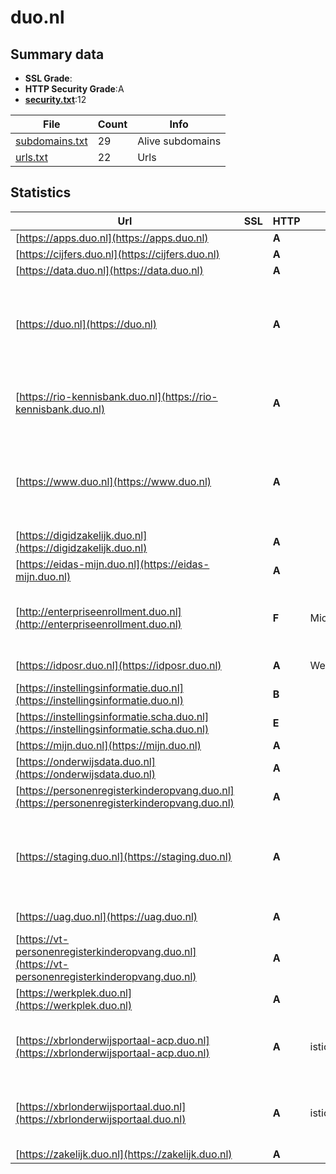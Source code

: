

# duo.nl
## Summary data


 - **SSL Grade**:
 - **HTTP Security Grade**:A
 - **[security.txt](https://www.digitaleoverheid.nl/nieuws/standaard-security-txt-nu-verplicht-voor-overheid/)**:12


| File       | Count | Info |
|------------|-------|------|
|[subdomains.txt](/data/duo.nl/subdomains.txt)|29|Alive subdomains|
|[urls.txt](/data/duo.nl/urls.txt)|22|Urls|


## Statistics


| Url | SSL | HTTP | Server | Cookie | HSTS | CORS | CTO | CSP | XFO | XXP | RP |FP| Tech |Title |
|--------|-------|-------|------|------|------|------|------|------|------|------|------|------|------|------|
|[https://apps.duo.nl](https://apps.duo.nl)| | **A**|| |:white_check_mark: | | | | :white_check_mark: | :white_check_mark: | :white_check_mark: | |HSTS|apps.duo.nl|
|[https://cijfers.duo.nl](https://cijfers.duo.nl)| | **A**||:white_check_mark: |:white_check_mark: | | |:warning: | :white_check_mark: | :white_check_mark: | :white_check_mark: | |HSTS|Document Moved|
|[https://data.duo.nl](https://data.duo.nl)| | **A**|| |:white_check_mark: | | |:warning: | :white_check_mark: | :white_check_mark: | :white_check_mark: | |||
|[https://duo.nl](https://duo.nl)| | **A**|| |:white_check_mark: | | |:warning: | :white_check_mark: | :white_check_mark: | :white_check_mark: | |Amazon S3 Amazon Web Services HSTS Java||
|[https://rio-kennisbank.duo.nl](https://rio-kennisbank.duo.nl)| | **A**||:white_check_mark: |:white_check_mark: | | |:warning: | :white_check_mark: | :white_check_mark: | :white_check_mark: | |Google Tag Manager HSTS Java|Kennisbank|
|[https://www.duo.nl](https://www.duo.nl)| | **A**|| |:white_check_mark: | | |:warning: | :white_check_mark: | :white_check_mark: | :white_check_mark: | |Amazon S3 Amazon Web Services HSTS Java||
|[https://digidzakelijk.duo.nl](https://digidzakelijk.duo.nl)| | **A**||:white_check_mark: |:white_check_mark: | | | :white_check_mark:| :white_check_mark: | :white_check_mark: | :white_check_mark: | |HSTS|Inloggen - Mijn...|
|[https://eidas-mijn.duo.nl](https://eidas-mijn.duo.nl)| | **A**||:white_check_mark: |:white_check_mark: | | | | :white_check_mark: | :white_check_mark: | :white_check_mark: | |HSTS||
|[http://enterpriseenrollment.duo.nl](http://enterpriseenrollment.duo.nl)| | **F**|Microsoft-IIS/10.0| | | | | | | | :white_check_mark: | |IIS:10.0 Microsoft ASP.NET Windows Server|Document Moved|
|[https://idposr.duo.nl](https://idposr.duo.nl)| | **A**|WebSEAL/10.0.8.0| |:white_check_mark: | | | | :white_check_mark: | :white_check_mark: | :white_check_mark: | |HSTS|Moved Temporaril...|
|[https://instellingsinformatie.duo.nl](https://instellingsinformatie.duo.nl)| | **B**|| | | | | :white_check_mark:| :white_check_mark: | :white_check_mark: | :white_check_mark: | ||DUO melding|
|[https://instellingsinformatie.scha.duo.nl](https://instellingsinformatie.scha.duo.nl)| | **E**|| | | | | | | | :white_check_mark: | ||DUO melding|
|[https://mijn.duo.nl](https://mijn.duo.nl)| | **A**||:white_check_mark: |:white_check_mark: | | | :white_check_mark:| :white_check_mark: | :white_check_mark: | :white_check_mark: | |||
|[https://onderwijsdata.duo.nl](https://onderwijsdata.duo.nl)| | **A**|| |:white_check_mark: | | |:warning: | :white_check_mark: | :white_check_mark: | :white_check_mark: | |HSTS||
|[https://personenregisterkinderopvang.duo.nl](https://personenregisterkinderopvang.duo.nl)| | **A**|| |:white_check_mark: | | | :white_check_mark:| :white_check_mark: | :white_check_mark: | :white_check_mark: | |HSTS|Personenregister...|
|[https://staging.duo.nl](https://staging.duo.nl)| | **A**|| |:white_check_mark: | | |:warning: | :white_check_mark: | :white_check_mark: | :white_check_mark: | |Amazon S3 Amazon Web Services HSTS Java||
|[https://uag.duo.nl](https://uag.duo.nl)| | **A**||:white_check_mark: |:white_check_mark: | | |:warning: | :white_check_mark: | :white_check_mark: | :white_check_mark: | |HSTS Java|VMware Horizon|
|[https://vt-personenregisterkinderopvang.duo.nl](https://vt-personenregisterkinderopvang.duo.nl)| | **A**|| |:white_check_mark: | | | :white_check_mark:| :white_check_mark: | :white_check_mark: | :white_check_mark: | |HSTS|Personenregister...|
|[https://werkplek.duo.nl](https://werkplek.duo.nl)| | **A**||:white_check_mark: |:white_check_mark: | | |:warning: | :white_check_mark: | :white_check_mark: | :white_check_mark: | |HSTS Java|VMware Horizon|
|[https://xbrlonderwijsportaal-acp.duo.nl](https://xbrlonderwijsportaal-acp.duo.nl)| | **A**|istio-envoy| |:white_check_mark: | | |:warning: | :white_check_mark: | :white_check_mark: | :white_check_mark: | |Amazon Web Services Envoy HSTS|Serviceportaal|
|[https://xbrlonderwijsportaal.duo.nl](https://xbrlonderwijsportaal.duo.nl)| | **A**|istio-envoy| |:white_check_mark: | | |:warning: | :white_check_mark: | :white_check_mark: | :white_check_mark: | |Amazon Web Services Envoy HSTS|Serviceportaal|
|[https://zakelijk.duo.nl](https://zakelijk.duo.nl)| | **A**||:white_check_mark: |:white_check_mark: | | | | :white_check_mark: | :white_check_mark: | :white_check_mark: | |HSTS|Inloggen op Mijn...|



